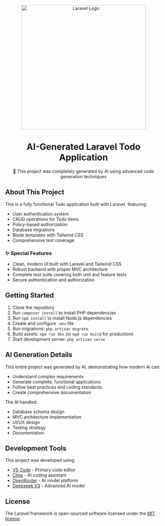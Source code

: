 <p align="center"><a href="https://laravel.com" target="_blank"><img src="https://raw.githubusercontent.com/laravel/art/master/logo-lockup/5%20SVG/2%20CMYK/1%20Full%20Color/laravel-logolockup-cmyk-red.svg" width="400" alt="Laravel Logo"></a></p>

<h1 align="center">AI-Generated Laravel Todo Application</h1>

<p align="center">
🚀 This project was completely generated by AI using advanced code generation techniques
</p>

## About This Project

This is a fully functional Todo application built with Laravel, featuring:

- User authentication system
- CRUD operations for Todo items
- Policy-based authorization
- Database migrations
- Blade templates with Tailwind CSS
- Comprehensive test coverage

### ✨ Special Features
- Clean, modern UI built with Laravel and Tailwind CSS
- Robust backend with proper MVC architecture
- Complete test suite covering both unit and feature tests
- Secure authentication and authorization

## Getting Started

1. Clone the repository
2. Run `composer install` to install PHP dependencies
3. Run `npm install` to install Node.js dependencies
4. Create and configure `.env` file
5. Run migrations: `php artisan migrate`
6. Build assets: `npm run dev` (or `npm run build` for production)
7. Start development server: `php artisan serve`

## AI Generation Details

This entire project was generated by AI, demonstrating how modern AI can:
- Understand complex requirements
- Generate complete, functional applications
- Follow best practices and coding standards
- Create comprehensive documentation

The AI handled:
- Database schema design
- MVC architecture implementation
- UI/UX design
- Testing strategy
- Documentation

## Development Tools
This project was developed using:
- [VS Code](https://code.visualstudio.com/) - Primary code editor
- [Cline](https://cline.bot/) - AI coding assistant
- [OpenRouter](https://openrouter.ai/) - AI model platform
- [Deepseek V3](https://deepseek.com/) - Advanced AI model

## License

The Laravel framework is open-sourced software licensed under the [MIT license](https://opensource.org/licenses/MIT).
